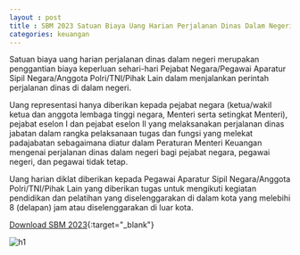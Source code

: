 ```yaml
---
layout : post
title : SBM 2023 Satuan Biaya Uang Harian Perjalanan Dinas Dalam Negeri dan Uang Representasi
categories: keuangan
---
```


Satuan biaya uang harian perjalanan dinas dalam negeri merupakan penggantian biaya keperluan sehari-hari Pejabat Negara/Pegawai Aparatur Sipil Negara/Anggota Polri/TNI/Pihak Lain dalam menjalankan perintah perjalanan dinas di dalam negeri.

Uang representasi hanya diberikan kepada pejabat negara (ketua/wakil ketua dan anggota lembaga tinggi negara, Menteri serta setingkat Menteri), pejabat eselon I dan pejabat eselon Il yang melaksanakan perjalanan dinas jabatan dalam rangka pelaksanaan tugas dan fungsi yang melekat padajabatan sebagaimana diatur dalam Peraturan Menteri Keuangan mengenai perjalanan dinas dalam negeri bagi pejabat negara, pegawai negeri, dan pegawai tidak tetap.

Uang harian diklat diberikan kepada Pegawai Aparatur Sipil Negara/Anggota Polri/TNI/Pihak Lain yang diberikan tugas untuk mengikuti kegiatan pendidikan dan pelatihan yang diselenggarakan di dalam kota yang melebihi 8 (delapan) jam atau diselenggarakan di luar kota.


[Download SBM 2023](https://drive.google.com/file/d/1E7dBSV1cZGMQCWfVuKfwCuzBQ-tRs2oD/view){:target="_blank"}

![h1](https://blogger.googleusercontent.com/img/b/R29vZ2xl/AVvXsEj7pcxbL9Dd-aamHa9CE1kbL0AR547H4gfhVROL7J2far-v7Kku5mtqZrFeGG0xEr4GoVtoQc6eyIggQ7YfxhiHkWayE9bNcQh3kvDHd9LtokZVB1K1fzV_x6fjoCWSIUWPD0MQfQ8KIsXD1ShF8TKPQE2vUEU3N85XKxmtAbxN9yI/s1600/SBM_2023_page-0020.jpg)